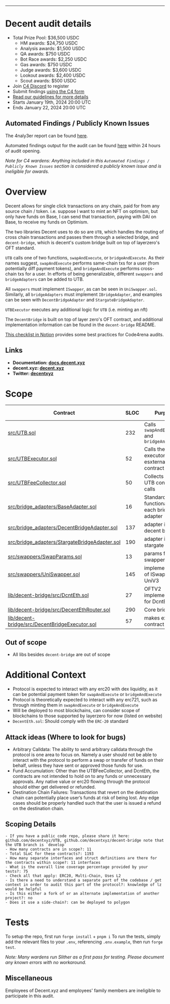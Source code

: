 
---

# Decent audit details

- Total Prize Pool: $36,500 USDC
  - HM awards: $24,750 USDC
  - Analysis awards: $1,500 USDC
  - QA awards: $750 USDC
  - Bot Race awards: $2,250 USDC
  - Gas awards: $750 USDC
  - Judge awards: $3,600 USDC
  - Lookout awards: $2,400 USDC
  - Scout awards: $500 USDC
- Join [C4 Discord](https://discord.gg/code4rena) to register
- Submit findings [using the C4 form](https://code4rena.com/contests/2024-01-decent/submit)
- [Read our guidelines for more details](https://docs.code4rena.com/roles/wardens)
- Starts January 19th, 2024 20:00 UTC
- Ends January 22, 2024 20:00 UTC

## Automated Findings / Publicly Known Issues

The 4naly3er report can be found [here](https://github.com/code-423n4/2024-01-decent/blob/main/4naly3er-report.md).

Automated findings output for the audit can be found [here](https://github.com/code-423n4/2024-01-decent/blob/main/bot-report.md) within 24 hours of audit opening.

_Note for C4 wardens: Anything included in this `Automated Findings / Publicly Known Issues` section is considered a publicly known issue and is ineligible for awards._

# Overview

Decent allows for single click transactions on any chain, paid for from any source chain / token.
i.e. suppose I want to mint an NFT on optimism, but only have funds on Base, I can send that transaction, paying with DAI on Base, to receive my funds on Optimism.

The two libraries Decent uses to do so are `UTB`, which handles the routing of cross chain transactions and passes them through a selected bridge, and `decent-bridge`, which is decent's custom bridge built on top of layerzero's OFT standard.

`UTB` calls one of two functions, `swapAndExecute`, or `bridgeAndExecute`. As their names suggest, `swapAndExecute` performs same-chain txs for a user (from potentially diff payment tokens), and `bridgeAndExecute` performs cross-chain txs for a user.
In efforts of being generalizable, different `swappers` and `bridgeAdapters` can be added to UTB.

All `swappers` must implement `ISwapper`, as can be seen in `UniSwapper.sol`. Similarly, all `bridgeAdapters` must implement `IBridgeAdapter`, and examples can be seen with `DecentBridgeAdapter` and `StargateBridgeAdapter`.

`UTBExecutor` executes any additional logic for `UTB` (i.e. minting an nft)

The `DecentBridge` is built on top of layer zero's OFT contract, and additional implementation information can be found in the `decent-bridge` README.

[This checklist in Notion](https://code4rena.notion.site/Key-info-for-Code4rena-sponsors-f60764c4c4574bbf8e7a6dbd72cc49b4#0cafa01e6201462e9f78677a39e09746) provides some best practices for Code4rena audits.

## Links

- **Documentation: [docs.decent.xyz](https://docs.decent.xyz)**
- **decent.xyz: [decent.xyz](https://decent.xyz)**
- **Twitter: [decentxyz](https://twitter.com/decentxyz)**

# Scope

| Contract                                                                                                                                      | SLOC | Purpose                                         | Libraries used |
| --------------------------------------------------------------------------------------------------------------------------------------------- | ---- | ----------------------------------------------- | -------------- |
| [src/UTB.sol](https://github.com/code-423n4/2024-01-decent/blob/main/src/UTB.sol)                                                                       | 232  | Calls `swapAndExeucte` and `bridgeAndExecute`   |                |
| [src/UTBExecutor.sol](https://github.com/code-423n4/2024-01-decent/blob/main/src/UTBExecutor.sol)                                                       | 52   | Calls the executor for esxternal contract calls |                |
| [src/UTBFeeCollector.sol](https://github.com/code-423n4/2024-01-decent/blob/main/src/UTBFeeCollector.sol)                                               | 50   | Collects fees on UTB contract calls             |
| [src/bridge_adapters/BaseAdapter.sol](https://github.com/code-423n4/2024-01-decent/blob/main/src/bridge_adapters/BaseAdapter.sol)                       | 16   | Standard functionality for each bridge adapter  |
| [src/bridge_adapters/DecentBridgeAdapter.sol](https://github.com/code-423n4/2024-01-decent/blob/main/src/bridge_adapters/DecentBridgeAdapter.sol)       | 137  | adapter impl for decent bridge                  |
| [src/bridge_adapters/StargateBridgeAdapter.sol](https://github.com/code-423n4/2024-01-decent/blob/main/src/bridge_adapters/StargateBridgeAdapter.sol)   | 190  | adapter impl for stargate bridge                |
| [src/swappers/SwapParams.sol](https://github.com/code-423n4/2024-01-decent/blob/main/src/swappers/SwapParams.sol)                                       | 13   | params for swapper files                        |
| [src/swappers/UniSwapper.sol](https://github.com/code-423n4/2024-01-decent/blob/main/src/swappers/UniSwapper.sol)                                       | 145  | implementation of ISwapper for UniV3            |
| [lib/decent-bridge/src/DcntEth.sol](https://github.com/decentxyz/decent-bridge/blob/7f90fd4489551b69c20d11eeecb17a3f564afb18/src/DcntEth.sol)                           | 27   | OFTV2 implementation for DcntEth                | `OFTV2`        |
| [lib/decent-bridge/src/DecentEthRouter.sol](https://github.com/decentxyz/decent-bridge/blob/7f90fd4489551b69c20d11eeecb17a3f564afb18/src/DecentEthRouter.sol)           | 290  | Core bridge logic                               |                |
| [lib/decent-bridge/src/DecentBridgeExecutor.sol](https://github.com/decentxyz/decent-bridge/blob/7f90fd4489551b69c20d11eeecb17a3f564afb18/src/DecentBridgeExecutor.sol) | 57   | makes external contract calls                   |                |

## Out of scope

- All libs besides `decent-bridge` are out of scope

# Additional Context

- Protocol is expected to interact with any erc20 with dex liquidity, as it can be potential payment token for `swapAndExecute` or `bridgeAndExecute`
- Protocol is theoretically expected to interact with any erc721, such as through minting them in `swapAndExecute` or `bridgeAndExecute`
- Will be deployed to most blockchains, can consider scope of blockchains to those supported by layerzero for now (listed on website)
- `DecentEth.sol`: Should comply with the `ERC-20` standard

## Attack ideas (Where to look for bugs)

- Arbitrary Calldata: The ability to send arbitrary calldata through the protocol is one area to focus on. Namely a user should not be able to interact with the protocol to perform a swap or transfer of funds on their behalf, unless they have sent or approved those funds for use.
- Fund Accumulation: Other than the UTBFeeCollector, and DcntEth, the contracts are not intended to hold on to any funds or unnecessary approvals. Any native value or erc20 flowing through the protocol should either get delivered or refunded.
- Destination Chain Failures: Transactions that revert on the destination chain can potentially place user’s funds at risk of being lost. Any edge cases should be properly handled such that the user is issued a refund on the destination chain.


## Scoping Details

```
- If you have a public code repo, please share it here: github.com/decentxyz/UTB, github.com/decentxyz/decent-bridge note that the UTB branch is `develop`
- How many contracts are in scope?: 11
- Total SLoC for these contracts?: 1193
- How many separate interfaces and struct definitions are there for the contracts within scope?: 11 interfaces
- What is the overall line coverage percentage provided by your tests?: 75
- Check all that apply: ERC20, Multi-Chain, Uses L2
- Is there a need to understand a separate part of the codebase / get context in order to audit this part of the protocol?: knowledge of lz would be helpful
- Is this either a fork of or an alternate implementation of another project?: no
- Does it use a side-chain?: can be deployed to polygon
```

# Tests

To setup the repo, first run `forge install` + `pnpm i`
To run the tests, simply add the relevant files to your `.env`, referencing `.env.example`, then run `forge test`.

_Note: Many wardens run Slither as a first pass for testing. Please document any known errors with no workaround._

## Miscellaneous

Employees of Decent.xyz and employees' family members are ineligible to participate in this audit.
